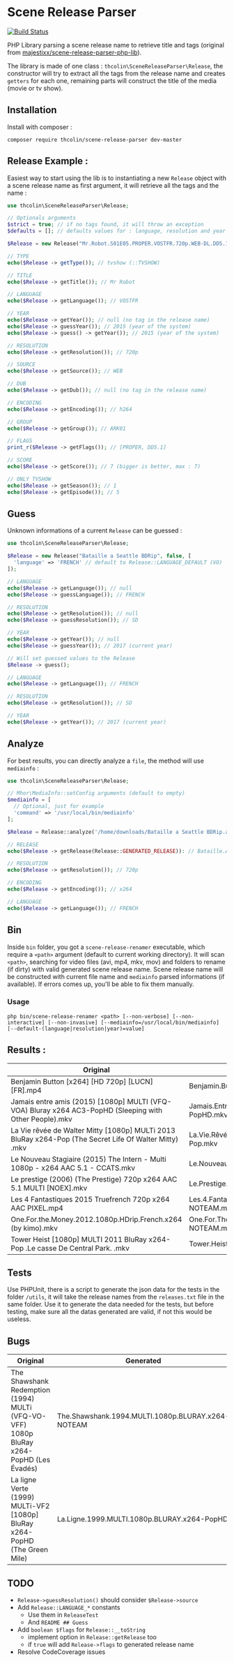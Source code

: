 # Scene Release Parser

[![Build Status](https://travis-ci.org/120hz2c3d/scene-release-parser-php.svg?branch=master)](https://travis-ci.org/120hz2c3d/scene-release-parser-php)

PHP Library parsing a scene release name to retrieve title and tags (original from [majestixx/scene-release-parser-php-lib](https://github.com/majestixx/scene-release-parser-php-lib)).

The library is made of one class : `thcolin\SceneReleaseParser\Release`, the constructor will try to extract all the tags from the release name and creates `getters` for each one, remaining parts will construct the title of the media (movie or tv show).

## Installation
Install with composer :
```
composer require thcolin/scene-release-parser dev-master
```

## Release Example :
Easiest way to start using the lib is to instantiating a new `Release` object with a scene release name as first argument, it will retrieve all the tags and the name :

```php
use thcolin\SceneReleaseParser\Release;

// Optionals arguments
$strict = true; // if no tags found, it will throw an exception
$defaults = []; // defaults values for : language, resolution and year

$Release = new Release("Mr.Robot.S01E05.PROPER.VOSTFR.720p.WEB-DL.DD5.1.H264-ARK01", $strict, $defaults);

// TYPE
echo($Release -> getType()); // tvshow (::TVSHOW)

// TITLE
echo($Release -> getTitle()); // Mr Robot

// LANGUAGE
echo($Release -> getLanguage()); // VOSTFR

// YEAR
echo($Release -> getYear()); // null (no tag in the release name)
echo($Release -> guessYear()); // 2015 (year of the system)
echo($Release -> guess() -> getYear()); // 2015 (year of the system)

// RESOLUTION
echo($Release -> getResolution()); // 720p

// SOURCE
echo($Release -> getSource()); // WEB

// DUB
echo($Release -> getDub()); // null (no tag in the release name)

// ENCODING
echo($Release -> getEncoding()); // h264

// GROUP
echo($Release -> getGroup()); // ARK01

// FLAGS
print_r($Release -> getFlags()); // [PROPER, DD5.1]

// SCORE
echo($Release -> getScore()); // 7 (bigger is better, max : 7)

// ONLY TVSHOW
echo($Release -> getSeason()); // 1
echo($Release -> getEpisode()); // 5
```

## Guess
Unknown informations of a current `Release` can be guessed :

```php
use thcolin\SceneReleaseParser\Release;

$Release = new Release("Bataille a Seattle BDRip", false, [
  'language' => 'FRENCH' // default to Release::LANGUAGE_DEFAULT (VO)
]);

// LANGUAGE
echo($Release -> getLanguage()); // null
echo($Release -> guessLanguage()); // FRENCH

// RESOLUTION
echo($Release -> getResolution()); // null
echo($Release -> guessResolution()); // SD

// YEAR
echo($Release -> getYear()); // null
echo($Release -> guessYear()); // 2017 (current year)

// Will set guessed values to the Release
$Release -> guess();

// LANGUAGE
echo($Release -> getLanguage()); // FRENCH

// RESOLUTION
echo($Release -> getResolution()); // SD

// YEAR
echo($Release -> getYear()); // 2017 (current year)
```

## Analyze
For best results, you can directly analyze a `file`, the method will use `mediainfo` :

```php
use thcolin\SceneReleaseParser\Release;

// Mhor\MediaInfo::setConfig arguments (default to empty)
$mediainfo = [
  // Optional, just for example
  'command' => '/usr/local/bin/mediainfo'
];

$Release = Release::analyze('/home/downloads/Bataille a Seattle BDRip.avi', $mediainfo);

// RELEASE
echo($Release -> getRelease(Release::GENERATED_RELEASE)): // Bataille.A.Seattle.FRENCH.720p.BDRip.x264-NOTEAM

// RESOLUTION
echo($Release -> getResolution()); // 720p

// ENCODING
echo($Release -> getEncoding()); // x264

// LANGUAGE
echo($Release -> getLanguage()); // FRENCH
```

## Bin
Inside `bin` folder, you got a `scene-release-renamer` executable, which require a `<path>` argument (default to current working directory). It will scan `<path>`, searching for video files (avi, mp4, mkv, mov) and folders to rename (if dirty) with valid generated scene release name. Scene release name will be constructed with current file name and `mediainfo` parsed informations (if available). If errors comes up, you'll be able to fix them manually.

### Usage
```
php bin/scene-release-renamer <path> [--non-verbose] [--non-interactive] [--non-invasive] [--mediainfo=/usr/local/bin/mediainfo] [--default-(language|resolution|year)=value]
```

## Results :
| Original | Generated |
| -------- | --------- |
| Benjamin Button [x264] [HD 720p] [LUCN] [FR].mp4 | Benjamin.Button.FRENCH.720p.HDRip.x264-NOTEAM.mp4 |
| Jamais entre amis (2015) [1080p] MULTI (VFQ-VOA) Bluray x264 AC3-PopHD (Sleeping with Other People).mkv | Jamais.Entre.Amis.2015.MULTI.1080p.BLURAY.x264.AC3-PopHD.mkv |
| La Vie rêvée de Walter Mitty [1080p] MULTi 2013 BluRay x264-Pop (The Secret Life Of Walter Mitty) .mkv | La.Vie.Rêvée.De.Walter.Mitty.2013.MULTI.1080p.BLURAY.x264-Pop.mkv |
| Le Nouveau Stagiaire (2015) The Intern - Multi 1080p - x264 AAC 5.1 - CCATS.mkv | Le.Nouveau.Stagiaire.2015.MULTI.1080p.x264-CCATS.mkv |
| Le prestige (2006) (The Prestige) 720p x264 AAC 5.1 MULTI [NOEX].mkv | Le.Prestige.2006.MULTI.720p.x264-NOTEAM.mkv |
| Les 4 Fantastiques 2015 Truefrench 720p x264 AAC PIXEL.mp4 | Les.4.Fantastiques.2015.TRUEFRENCH.720p.x264-NOTEAM.mp4 |
| One.For.the.Money.2012.1080p.HDrip.French.x264 (by kimo).mkv | One.For.The.Money.2012.FRENCH.1080p.HDRip.x264-NOTEAM.mkv |
| Tower Heist [1080p] MULTI 2011 BluRay x264-Pop  .Le casse De Central Park. .mkv | Tower.Heist.2011.MULTI.1080p.BLURAY.x264-Pop.mkv |

## Tests
Use PHPUnit, there is a script to generate the json data for the tests in the folder `/utils`, it will take the release names from the `releases.txt` file in the same folder. Use it to generate the data needed for the tests, but before testing, make sure all the datas generated are valid, if not this would be useless.

## Bugs
| Original | Generated |
| -------- | --------- |
| The Shawshank Redemption (1994) MULTi (VFQ-VO-VFF) 1080p BluRay x264-PopHD  (Les Évadés) | The.Shawshank.1994.MULTI.1080p.BLURAY.x264-NOTEAM |
| La ligne Verte (1999) MULTi-VF2 [1080p] BluRay x264-PopHD (The Green Mile) | La.Ligne.1999.MULTI.1080p.BLURAY.x264-PopHD |

## TODO
* `Release->guessResolution()` should consider `$Release->source`
* Add `Release::LANGUAGE_*` constants
  * Use them in `ReleaseTest`
  * And `README ## Guess`
* Add `boolean $flags` for `Release::__toString`
  * implement option in `Release::getRelease` too
  * if `true` will add `Release->flags` to generated release name
* Resolve CodeCoverage issues
<!-- * Up to date ! -->
